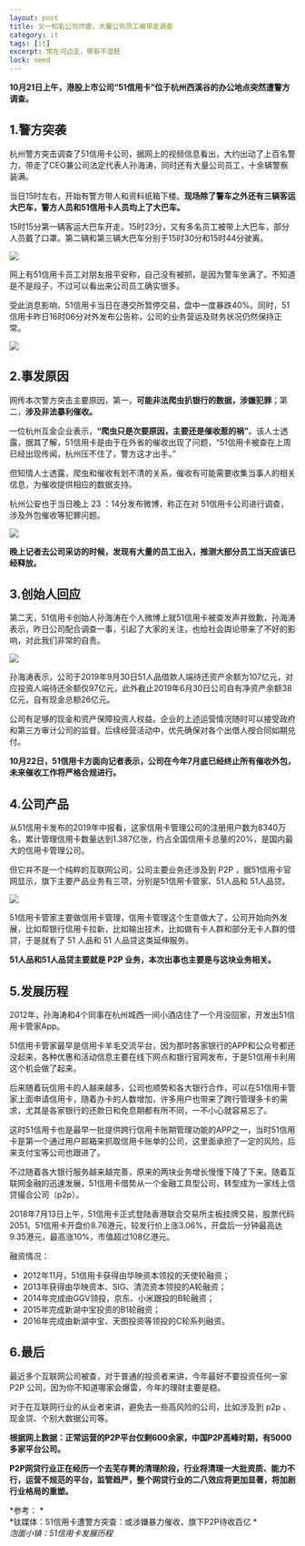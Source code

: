 ```yaml
---
layout: post
title: 又一知名公司炸雷，大量公司员工被带走调查
category: it
tags: [it]
excerpt: 常在河边走，哪有不湿鞋
lock: need
---
```


**10月21日上午，港股上市公司“51信用卡”位于杭州西溪谷的办公地点突然遭警方调查。**

## 1.警方突袭

杭州警方突击调查了51信用卡公司，据网上的视频信息看出，大约出动了上百名警力，带走了CEO兼公司法定代表人孙海涛，同时还有大量公司员工，十余辆警察装满。

当日15时左右，开始有警方带人和资料纸箱下楼。**现场除了警车之外还有三辆客运大巴车，警方人员和51信用卡人员均上了大巴车。**

15时15分第一辆客运大巴车开走。15时23分，又有多名员工被带上大巴车，部分人员戴了口罩。第二辆和第三辆大巴车分别于15时30分和15时44分驶离。

![](http://favorites.ren/assets/images/2019/it/zalie01.jpg)

网上有51信用卡员工对朋友报平安称，自己没有被抓，是因为警车坐满了。不知道是不是段子，不过可以看出来公司员工确实很多。

受此消息影响，51信用卡当日在港交所暂停交易，盘中一度暴跌40%。同时，51信用卡昨日16时06分对外发布公告称，公司的业务营运及财务状况仍然保持正常。

![](http://favorites.ren/assets/images/2019/it/zalie02.jpg)

## 2.事发原因

网传本次警方突击主要原因，第一，**可能非法爬虫扒银行的数据，涉嫌犯罪**；第二，**涉及非法暴利催收。**

一位杭州互金企业表示，**“爬虫只是次要原因，主要还是催收惹的祸”**。该人士透露，据其了解，51信用卡是由于在外省的催收出现了问题，“51信用卡被查在上周已经出现传闻，杭州压不住了，警方这才出手。”

但知情人士透露，爬虫和催收有划不清的关系，催收有可能需要收集当事人的相关信息，为催收提供相应的数据支持。

杭州公安也于当日晚上 23 ：14分发布微博，称正在对 51信用卡公司进行调查，涉及外包催收等犯罪问题。

![](http://favorites.ren/assets/images/2019/it/zalie03.jpg)

**晚上记者去公司采访的时候，发现有大量的员工出入，推测大部分员工当天应该已经释放。**

## 3.创始人回应

第二天，51信用卡创始人孙海涛在个人微博上就51信用卡被查发声并致歉，孙海涛表示，昨日公司配合调查一事，引起了大家的关注，也给社会舆论带来了不好的影响，对此我们非常的自责。

![](http://favorites.ren/assets/images/2019/it/zalie04.jpg)

孙海涛表示，公司于2019年9月30日51人品借款人端待还资产余额为107亿元，对应投资人端待还余额仅97亿元，此外截止2019年6月30日公司自有净资产余额38亿元，自有现金总额26亿元。

公司有足够的现金和资产保障投资人权益。企业的上述运营情况随时可以接受政府和第三方审计公司的监督。后续经营活动中，优先确保对各个出借人按合同如期兑付。

**10月22日，51信用卡方面向记者表示，公司在今年7月底已经终止所有催收外包，未来催收工作将严格合规进行。**

## 4.公司产品

从51信用卡发布的2019年中报看，这家信用卡管理公司的注册用户数为8340万名，累计管理信用卡数量达到1.387亿张，约占全国信用卡总量的20%，是国内最大的信用卡管理公司。

但它并不是一个纯粹的互联网公司，公司主要业务还涉及到 P2P ，据51信用卡官网显示，旗下主要产品业务有三项，分别是51信用卡管家、51人品和 51人品贷。

![](http://favorites.ren/assets/images/2019/it/zalie05.jpg)

51信用卡管家主要做信用卡管理，信用卡管理这个生意做大了，公司开始向外发展，比如帮银行信用卡拉新，比如输出技术，比如做有卡人群和部分无卡人群的借贷，于是就有了 51 人品和 51 人品贷这类延伸服务。

**51人品和51人品贷主要就是 P2P 业务，本次出事也主要是与这块业务相关。**

## 5.发展历程

2012年，孙海涛和4个同事在杭州城西一间小酒店住了一个月没回家，开发出51信用卡管家App。

51信用卡管家最早是信用卡羊毛交流平台，因为那时各家银行的APP和公众号都还没起来，各种优惠和活动信息主要在线下网点和银行官网发布，于是51信用卡利用这个机会做了起来。

后来随着玩信用卡的人越来越多，公司也顺势和各大银行合作，可以在51信用卡管家上面申请信用卡，随着办卡的人数增加，许多用户也带来了跨行管理多卡的需求，尤其是各家银行的还款日和免息期都有所不同，一不小心就容易忘了。

这时51信用卡也是最早一批提供跨行信用卡账期管理功能的APP之一，当时51信用卡是第一个通过用户邮箱来抓取信用卡账单的公司，这里面承担了一定的风险，后来支付宝等公司也跟进了。

不过随着各大银行服务越来越完善，原来的两块业务增长慢慢下降了下来。随着互联网金融的迅速发展，51信用卡借势从一个金融工具型公司，转型成为一家线上信贷撮合公司（p2p）。

2018年7月13日上午，51信用卡正式登陆香港联合交易所主板挂牌交易，股票代码2051。51信用卡开盘价8.76港元，较发行价上涨3.06%，开盘后一分钟最高达9.35港元，最高涨10%，市值超过108亿港元。

融资情况：

- 2012年11月，51信用卡获得由华映资本领投的天使轮融资；  
- 2013年获得由华映资本、SIG、清流资本领投的A轮融资；  
- 2014年完成由GGV领投，京东、小米跟投的B轮融资；  
- 2015年完成新湖中宝投资的B1轮融资；  
- 2016年完成由新湖中宝、天图投资等领投的C轮系列融资。  

## 6.最后

最近多个互联网公司被查，对于普通的投资者来讲，今年最好不要投资任何一家 P2P 公司，因为你不知道哪家会爆雷，今年的理财主要是稳。

对于在互联网行业的从业者来讲，避免去一些高风险的公司，比如涉及到 p2p 、现金贷、个别大数据公司等。

**根据网上数据：正常运营的P2P平台仅剩600余家，中国P2P高峰时期，有5000多家平台公司。**

**P2P网贷行业正在经历一个去芜存菁的清理阶段，行业将清理一大批资质、能力不行，运营不规范的平台，监管趋严，整个网贷行业的二八效应将更加显著，将加剧行业格局的重塑。**

*参考： *   
*钛媒体：51信用卡遭警方突查：或涉嫌暴力催收，旗下P2P待收百亿  *  
*泡面小镇：51信用卡发展历程*  
  